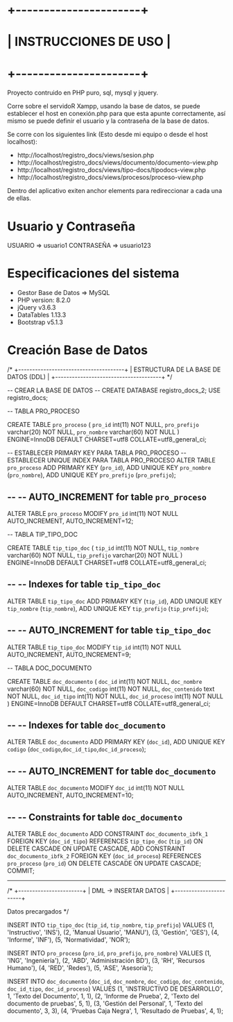 # +----------------------+
# | INSTRUCCIONES DE USO |
# +----------------------+

Proyecto contruido en PHP puro, sql, mysql y jquery.

Corre sobre el servidoR Xampp, usando la base de datos, 
  se puede establecer el host en conexión.php para que esta apunte correctamente, 
  así mismo se puede definir el usuario y la contraseña de la base de datos.

Se corre con los siguientes link (Esto desde mi equipo o desde el host localhost):
  - http://localhost/registro_docs/views/sesion.php
  - http://localhost/registro_docs/views/documento/documento-view.php
  - http://localhost/registro_docs/views/tipo-docs/tipodocs-view.php
  - http://localhost/registro_docs/views/procesos/proceso-view.php

Dentro del aplicativo exiten anchor elements para redireccionar a cada una de ellas.

# Usuario y Contraseña
  
  USUARIO =>    usuario1
  CONTRASEÑA => usuario123
  
# Especificaciones del sistema

  - Gestor Base de Datos => MySQL
  - PHP version: 8.2.0
  - jQuery v3.6.3
  - DataTables 1.13.3
  - Bootstrap v5.1.3
  
# Creación Base de Datos

/*
 +--------------------------------------+
 | ESTRUCTURA DE LA BASE DE DATOS (DDL) |
 +--------------------------------------+
*/

-- CREAR LA BASE DE DATOS
-- CREATE DATABASE registro_docs_2;
USE registro_docs;

-- TABLA PRO_PROCESO

CREATE TABLE `pro_proceso` (
  `pro_id` int(11) NOT NULL,
  `pro_prefijo` varchar(20) NOT NULL,
  `pro_nombre` varchar(60) NOT NULL
) ENGINE=InnoDB DEFAULT CHARSET=utf8 COLLATE=utf8_general_ci;

-- ESTABLECER PRIMARY KEY PARA TABLA PRO_PROCESO
-- ESTABLECER UNIQUE INDEX PARA TABLA PRO_PROCESO
ALTER TABLE `pro_proceso`
  ADD PRIMARY KEY (`pro_id`),
  ADD UNIQUE KEY `pro_nombre` (`pro_nombre`),
  ADD UNIQUE KEY `pro_prefijo` (`pro_prefijo`);

--
-- AUTO_INCREMENT for table `pro_proceso`
--
ALTER TABLE `pro_proceso`
  MODIFY `pro_id` int(11) NOT NULL AUTO_INCREMENT, AUTO_INCREMENT=12;


-- TABLA TIP_TIPO_DOC

CREATE TABLE `tip_tipo_doc` (
  `tip_id` int(11) NOT NULL,
  `tip_nombre` varchar(60) NOT NULL,
  `tip_prefijo` varchar(20) NOT NULL
) ENGINE=InnoDB DEFAULT CHARSET=utf8 COLLATE=utf8_general_ci;

--
-- Indexes for table `tip_tipo_doc`
--
ALTER TABLE `tip_tipo_doc`
  ADD PRIMARY KEY (`tip_id`),
  ADD UNIQUE KEY `tip_nombre` (`tip_nombre`),
  ADD UNIQUE KEY `tip_prefijo` (`tip_prefijo`);

--
-- AUTO_INCREMENT for table `tip_tipo_doc`
--
ALTER TABLE `tip_tipo_doc`
  MODIFY `tip_id` int(11) NOT NULL AUTO_INCREMENT, AUTO_INCREMENT=9;


-- TABLA DOC_DOCUMENTO 

CREATE TABLE `doc_documento` (
  `doc_id` int(11) NOT NULL,
  `doc_nombre` varchar(60) NOT NULL,
  `doc_codigo` int(11) NOT NULL,
  `doc_contenido` text NOT NULL,
  `doc_id_tipo` int(11) NOT NULL,
  `doc_id_proceso` int(11) NOT NULL
) ENGINE=InnoDB DEFAULT CHARSET=utf8 COLLATE=utf8_general_ci;

--
-- Indexes for table `doc_documento`
--
ALTER TABLE `doc_documento`
  ADD PRIMARY KEY (`doc_id`),
  ADD UNIQUE KEY `codigo` (`doc_codigo`,`doc_id_tipo`,`doc_id_proceso`);

--
-- AUTO_INCREMENT for table `doc_documento`
--
ALTER TABLE `doc_documento`
  MODIFY `doc_id` int(11) NOT NULL AUTO_INCREMENT, AUTO_INCREMENT=10;

--
-- Constraints for table `doc_documento`
--
ALTER TABLE `doc_documento`
  ADD CONSTRAINT `doc_documento_ibfk_1` FOREIGN KEY (`doc_id_tipo`) REFERENCES `tip_tipo_doc` (`tip_id`) ON DELETE CASCADE ON UPDATE CASCADE,
  ADD CONSTRAINT `doc_documento_ibfk_2` FOREIGN KEY (`doc_id_proceso`) REFERENCES `pro_proceso` (`pro_id`) ON DELETE CASCADE ON UPDATE CASCADE;
COMMIT;

-- --------------------------------------------------------

/*
  +-----------------------+
  | DML -> INSERTAR DATOS |
  +-----------------------+

  Datos precargados
*/

INSERT INTO `tip_tipo_doc` (`tip_id`, `tip_nombre`, `tip_prefijo`) VALUES
(1, 'Instructivo', 'INS'),
(2, 'Manual Usuario', 'MANU'),
(3, 'Gestión', 'GES'),
(4, 'Informe', 'INF'),
(5, 'Normatividad', 'NOR');

INSERT INTO `pro_proceso` (`pro_id`, `pro_prefijo`, `pro_nombre`) VALUES
(1, 'ING', 'Ingeniería'),
(2, 'ABD', 'Administración BD'),
(3, 'RH', 'Recursos Humano'),
(4, 'RED', 'Redes'),
(5, 'ASE', 'Asesoría');

INSERT INTO `doc_documento` (`doc_id`, `doc_nombre`, `doc_codigo`, `doc_contenido`, `doc_id_tipo`, `doc_id_proceso`) VALUES
(1, 'INSTRUCTIVO DE DESARROLLO', 1, 'Texto del Documento', 1, 1),
(2, 'Informe de Prueba', 2, 'Texto del documento de pruebas', 5, 1),
(3, 'Gestión del Personal', 1, 'Texto del documento', 3, 3),
(4, 'Pruebas Caja Negra', 1, 'Resultado de Pruebas', 4, 1);


